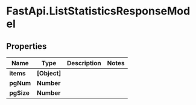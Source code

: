 # FastApi.ListStatisticsResponseModel

## Properties

Name | Type | Description | Notes
------------ | ------------- | ------------- | -------------
**items** | **[Object]** |  | 
**pgNum** | **Number** |  | 
**pgSize** | **Number** |  | 


